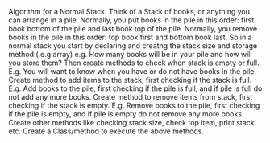 Algorithm for a Normal Stack.
Think of a Stack of books, or anything you can arrange in a pile.
Normally, you put books in the pile in this order: first book bottom of the pile and last book top of the pile.
Normally, you remove books in the pile in this order: top book first and bottom book last.
So in a normal stack you start by declaring and creatng the stack size and storage method (.e.g array) e.g. How many books will be in your pile and how will you store them?
Then create methods to check when stack is empty or full. E.g. You will want to know when you have or do not have books in the pile.
Create method to add items to the stack, first checking if the stack is full. E.g. Add books to the pile, first checking if the pile is full, and if pile is full do not add any more books. 
Create method to remove items from stack, first checking if the stack is empty. E.g. Remove books to the pile, first checking if the pile is empty, and if pile is empty do not remove any more books. 
Create other methods like checking stack size, check top item, print stack etc.
Create a Class/method to execute the above methods.